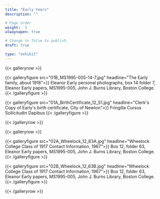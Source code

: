 ```yaml
---
title: "Early Years"
description: ""

# Page order
weight:  3
alwaysopen: true

# Change to false to publish.
draft: true

type: "exhibit"
---
```


{{< galleryrow >}}

{{< galleryfigure src="01B_MS1995-005-14-7.jpg"
           headline="The Early family, about 1918">}} Eleanor Early personal photographs, box 14 folder 7, Eleanor Early papers, MS1995-005, John J. Burns Library, Boston College.
{{< /galleryfigure >}}

{{< galleryfigure src="01A_BirthCertificate_12_51.jpg"
           headline="Clerk's Copy of Early's birth certificate, City of Newton">}} Fringilla Cursus Sollicitudin Dapibus
{{< /galleryfigure >}}

{{< /galleryrow >}}

{{< galleryrow >}}

{{< galleryfigure src="02A_Wheelock_12_63A.jpg"
           headline="Wheelock College Class of 1917 Contact Information, 1967">}} Box 12, folder 63, Eleanor Early papers, MS1995-005, John J. Burns Library, Boston College.
{{< /galleryfigure >}}

{{< galleryfigure src="02B_Wheelock_12_63B.jpg"
           headline="Wheelock College Class of 1917 Contact Information, 1967">}} Box 12, folder 63, Eleanor Early papers, MS1995-005, John J. Burns Library, Boston College.
{{< /galleryfigure >}}

{{< /galleryrow >}}